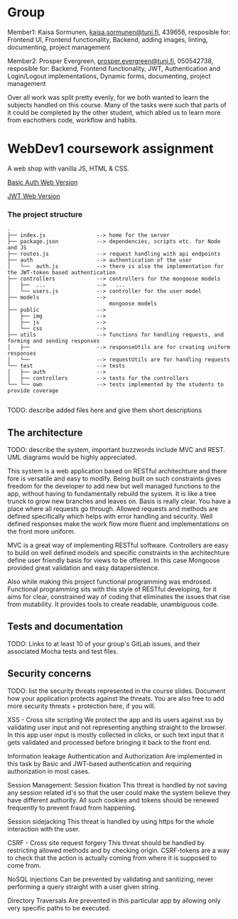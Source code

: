 # Group 

Member1:  Kaisa Sormunen, kaisa.sormunen@tuni.fi, 439656, 
resposible for: Frontend UI, Frontend functionality, Backend, adding images, linting, documenting, project management

Member2:  Prosper Evergreen, prosper.evergreen@tuni.fi, 050542738, 
resposible for: Backend, Frontend functionality, JWT,
   Authentication and Login/Logout implementations, Dynamic forms, documenting, project management
   
Over all work was split pretty evenly, for we both wanted to learn the subjects handled on this course.
Many of the tasks were such that parts of it could be completed by the other student, which abled us to 
learn more from eachothers code, workflow and habits.



# WebDev1 coursework assignment

A web shop with vanilla JS, HTML & CSS.

[Basic Auth Web Version](https://kp-market.herokuapp.com/)

[JWT Web Version](https://jwtwebdev66.herokuapp.com/)




### The project structure

```
.
├── index.js                --> home for the server
├── package.json            --> dependencies, scripts etc. for Node and JS
├── routes.js               --> request handling with api endpoints
├── auth                    --> authentication of the user
│   └──  auth.js            --> there is also the implementation for the JWT-token based authentication
├── controllers             --> controllers for the mongoose models
│   ├──  ...                -->   ...
│   └── users.js            --> controller for the user model
├── models                  --> 
│                               mongoose models
├── public                  --> 
│   ├── img                 --> 
│   ├── js                  --> 
│   └── css                 --> 
├── utils                   --> functions for handling requests, and forming and sending responses
│   ├──                     --> responseUtils are for creating uniform responses
│   └──                     --> requestUtils are for handling requests
└── test                    --> tests
│   ├── auth                --> 
│   ├── controllers         --> tests for the controllers
└── └── own                 --> tests implemented by the students to provide coverage


```

TODO: describe added files here and give them short descriptions

## The architecture 

TODO: describe the system, important buzzwords include MVC and REST.
UML diagrams would be highly appreciated.

This system is a web application based on RESTful architechture and there fore is versatile and easy to 
modify. Being built on such constraints gives freedom for the developer to add new but well managed functions to the app,
without having to fundamentally rebuild the system. It is like a tree trunck to grow new branches and leaves on.
Basis is really clear. You have a place where all requests go through. Allowed requests and methods are defined specifically which helps
with error handling and security. Well defined responses make the work flow more fluent and implementations on the front more uniform. 

MVC is a great way of implementing RESTful software. Controllers are easy to build on well defined models and specific constraints in 
the architechture define user friendly basis for views to be offered. In this case Mongoose provided great validation and easy 
datapersistence.

Also while making this project functional programming was endrosed. Functional programming sits with this style of RESTful developing, for
it aims for clear, constrained way of coding that eliminates the issues that rise from mutability. It provides tools to create readable, 
unambiguous code.



## Tests and documentation

TODO: Links to at least 10 of your group's GitLab issues, and their associated Mocha tests and test files.


## Security concerns

TODO: list the security threats represented in the course slides.
Document how your application protects against the threats.
You are also free to add more security threats + protection here, if you will.

XSS - Cross site scripting
We protect the app and its users against xss by validating user input and not representing anything 
straight to the browser. In this app user input is mostly collected in clicks, or such text input that
it gets validated and processed before bringing it back to the front end.

Information leakage
Authentication and Authorization
Are implemented in this task by Basic and JWT-based authentication and requiring authorization in most cases.

Session Management:
 Session fixation
 This threat is handled by not saving any session related id's so that the user could make the system 
 believe they have different authority. All such cookies and tokens should be renewed frequently to 
 prevent fraud from happening.
 
 Session sidejacking
 This threat is handled by using https for the whole interaction with the user.
 
 CSRF - Cross site request forgery
 This threat should be handled by restricting allowed methods and by checking origin. CSRF-tokens 
 are a way to check that the action is actually coming from where it is supposed to come from.
 
NoSQL injections
Can be prevented by validating and sanitizing, never performing a query straight with a user given string.

Directory Traversals
Are prevented in this particular app by allowing only very specific paths to be executed.


